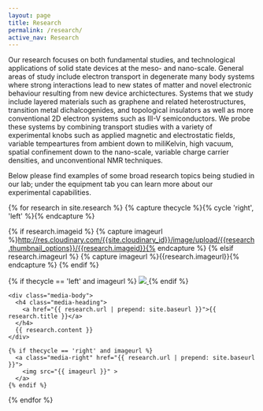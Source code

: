 ```yaml
---
layout: page
title: Research
permalink: /research/
active_nav: Research
---
```


Our research focuses on both fundamental studies, and technological applications of solid state devices at the meso- and nano-scale. General areas of study include electron transport in degenerate many body systems where strong interactions lead to new states of matter and novel electronic behaviour resulting from new device archictectures. Systems that we study include layered materials such as graphene and related heterostructures, transition metal dichalcogenides, and topological insulators as well as more conventional 2D electron systems such as III-V semiconductors. We probe these systems by combining transport studies with a variety of experimental knobs such as applied magnetic and electrostatic fields, variable tempeartures from ambient down to miliKelvin, high vacuum, spatial confinement down to the nano-scale, variable charge carrier densities, and unconventional NMR techniques.

Below please find examples of some broad research topics being studied in our lab; under the equipment tab you can learn more about our experimental capabilities.

{% for research in site.research %}
  {% capture thecycle %}{% cycle 'right', 'left' %}{% endcapture %}

  {% if research.imageid %}
    {% capture imageurl %}http://res.cloudinary.com/{{site.cloudinary_id}}/image/upload/{{research.thumbnail_options}}/{{research.imageid}}{% endcapture %}
  {% elsif research.imageurl %}
    {% capture imageurl %}{{research.imageurl}}{% endcapture %}
  {% endif %}

  <div class="media card card-block">
    {% if thecycle == 'left' and imageurl %}
      <a class="media-left" href="{{ research.url | prepend: site.baseurl }}">
        <img src="{{ imageurl }}" >
      </a>
    {% endif %}

    <div class="media-body">
      <h4 class="media-heading">
        <a href="{{ research.url | prepend: site.baseurl }}">{{ research.title }}</a>
      </h4>
      {{ research.content }}
    </div>

    {% if thecycle == 'right' and imageurl %}
      <a class="media-right" href="{{ research.url | prepend: site.baseurl }}">
        <img src="{{ imageurl }}" >
      </a>
    {% endif %}
  </div>
{% endfor %}
